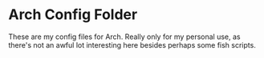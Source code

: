 # Arch Config Folder

These are my config files for Arch. Really only for my personal use, as there's not an awful lot interesting here besides perhaps some fish scripts.
